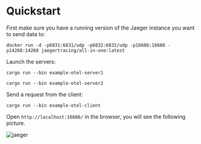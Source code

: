 # Quickstart

First make sure you have a running version of the Jaeger instance you want to send data to:

```shell
docker run -d -p6831:6831/udp -p6832:6832/udp -p16686:16686 -p14268:14268 jaegertracing/all-in-one:latest
```

Launch the servers:

```shell
cargo run --bin example-otel-server1
```

```shell
cargo run --bin example-otel-server2
```

Send a request from the client:

```shell
cargo run --bin example-otel-client
```

Open `http://localhost:16686/` in the browser, you will see the following picture.

![jaeger](jaeger.png)
